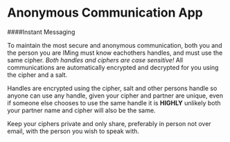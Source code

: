 Anonymous Communication App
=======================

####Instant Messaging

To maintain the most secure and anonymous communication, both you and the person you are 
IMing must know eachothers handles, and must use the same cipher. 
*Both handles and ciphers are case sensitive!*
All communications are automatically encrypted and decrypted for you using the cipher and a salt.

Handles are encrypted using the cipher, salt and other persons handle  so anyone can use any handle, given your cipher and partner are unique, even if someone else chooses to use the same handle it is __HIGHLY__ unlikely both your partner name and cipher will also be the same.

Keep your ciphers private and only share, preferably in person not over email, with the person you wish to speak with.
